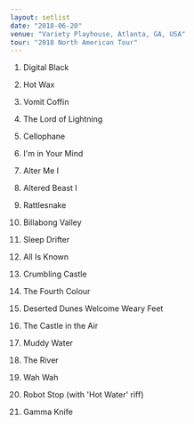 ```yaml
---
layout: setlist
date: "2018-06-20"
venue: "Variety Playhouse, Atlanta, GA, USA"
tour: "2018 North American Tour"
---
```



 1. Digital Black

 2. Hot Wax

 3. Vomit Coffin

 4. The Lord of Lightning

 5. Cellophane

 6. I'm in Your Mind

 7. Alter Me I

 8. Altered Beast I

 9. Rattlesnake

10. Billabong Valley

11. Sleep Drifter

12. All Is Known

13. Crumbling Castle

14. The Fourth Colour

15. Deserted Dunes Welcome Weary Feet

16. The Castle in the Air

17. Muddy Water

18. The River

19. Wah Wah

20. Robot Stop
    (with 'Hot Water' riff)

21. Gamma Knife


